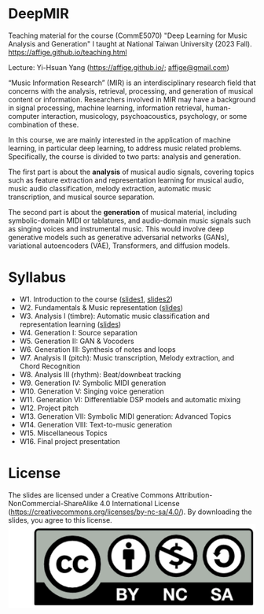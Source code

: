 # DeepMIR
Teaching material for the course (CommE5070) "Deep Learning for Music Analysis and Generation" I taught at National Taiwan University (2023 Fall).
https://affige.github.io/teaching.html

Lecture: Yi-Hsuan Yang (https://affige.github.io/; affige@gmail.com)

“Music Information Research” (MIR) is an interdisciplinary research field that concerns with the analysis, retrieval, processing, and generation of musical content or information. Researchers involved in MIR may have a background in signal processing, machine learning, information retrieval, human-computer interaction, musicology, psychoacoustics, psychology, or some combination of these.

In this course, we are mainly interested in the application of machine learning, in particular deep learning, to address music related problems. Specifically, the course is divided to two parts: analysis and generation.

The first part is about the **analysis** of musical audio signals, covering topics such as feature extraction and representation learning for musical audio, music audio classification, melody extraction, automatic music transcription, and musical source separation.

The second part is about the **generation** of musical material, including symbolic-domain MIDI or tablatures, and audio-domain music signals such as singing voices and instrumental music. This would involve deep generative models such as generative adversarial networks (GANs), variational autoencoders (VAE), Transformers, and diffusion models. 


# Syllabus
* W1. Introduction to the course ([slides1](https://github.com/affige/DeepMIR/blob/main/lecture01_intro_course.pdf), [slides2](https://github.com/affige/DeepMIR/blob/main/lecture01b_intro_MIR.pdf))
* W2. Fundamentals & Music representation ([slides](https://github.com/affige/DeepMIR/blob/main/lecture02_representations.pdf))
* W3. Analysis I (timbre): Automatic music classification and representation learning ([slides](https://github.com/affige/DeepMIR/blob/main/lecture03_timbre.pdf))
* W4. Generation I: Source separation
* W5. Generation II: GAN & Vocoders
* W6. Generation III: Synthesis of notes and loops
* W7. Analysis II (pitch): Music transcription, Melody extraction, and Chord Recognition
* W8. Analysis III (rhythm): Beat/downbeat tracking
* W9. Generation IV: Symbolic MIDI generation
* W10. Generation V: Singing voice generation
* W11. Generation VI: Differentiable DSP models and automatic mixing
* W12. Project pitch
* W13. Generation VII: Symbolic MIDI generation: Advanced Topics
* W14. Generation VIII: Text-to-music generation
* W15. Miscellaneous Topics
* W16. Final project presentation


# License
The slides are licensed under a Creative Commons Attribution-NonCommercial-ShareAlike 4.0 International License (https://creativecommons.org/licenses/by-nc-sa/4.0/). By downloading the slides, you agree to this license.
![](license.png)

